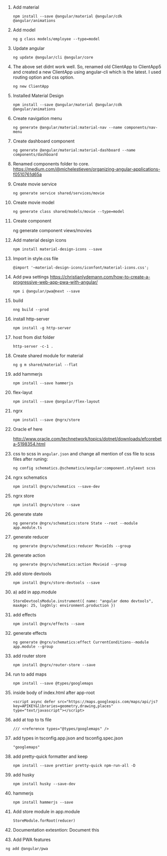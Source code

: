 1. Add material

   `npm install --save @angular/material @angular/cdk @angular/animations`

2. Add model

   `ng g class models/employee --type=model`

3. Update angular

   `ng update @angular/cli @angular/core`

4. The above set didnt work well. So, renamed old ClientApp to ClientApp5 and created a new ClientApp using angular-cli which is the latest. I used routing option and css option.

   `ng new ClientApp`

5. Installed Material Design

   `npm install --save @angular/material @angular/cdk @angular/animations`

6. Create navigation menu

   `ng generate @angular/material:material-nav --name components/nav-menu`

7. Create dashboard component

   `ng generate @angular/material:material-dashboard --name components/dashboard`

8. Renamed components folder to core. https://medium.com/@michelestieven/organizing-angular-applications-f0510761d65a

9. Create movie service

   `ng generate service shared/services/movie`

10. Create movie model

    `ng generate class shared/models/movie --type=model`

11. Create component

    ng generate component views/movies

12. Add material design icons

    `npm install material-design-icons --save`

13. Import in style.css file

    `@import '~material-design-icons/iconfont/material-icons.css';`

14. Add pwa settings https://christianlydemann.com/how-to-create-a-progressive-web-app-pwa-with-angular/

    `npm i @angular/pwa@next --save`

15. build

    `nng build --prod`

16. install http-server

    `npm install -g http-server`

17. host from dist folder

    `http-server -c-1 .`

18. Create shared module for material

    `ng g m shared/material --flat`

19. add hammerjs

    `npm install --save hammerjs`

20. flex-layut

    `npm install --save @angular/flex-layout`

21. ngrx

    `npm install --save @ngrx/store`

22. Oracle ef here

    http://www.oracle.com/technetwork/topics/dotnet/downloads/efcorebeta-5198354.html

23. css to scss in `angular.json` and change all mention of css file to scss files after runing:

    `ng config schematics.@schematics/angular:component.styleext scss`

24. ngrx schematics

    `npm install @ngrx/schematics --save-dev`

25. ngrx store

    `npm install @ngrx/store --save`

26. generate state

    `ng generate @ngrx/schematics:store State --root --module app.module.ts`

27. generate reducer

    `ng generate @ngrx/schematics:reducer MovieIds --group`

28. generate action

    `ng generate @ngrx/schematics:action Movieid --group`

29. add store devtools

    `npm install @ngrx/store-devtools --save`

30. a) add in app.module

    `StoreDevtoolsModule.instrument({ name: "angular demo devtools", maxAge: 25, logOnly: environment.production })`

31. add effects

    `npm install @ngrx/effects --save`

32. generate effects

    `ng generate @ngrx/schematics:effect CurrentConditions--module app.module --group`

33. add router store

    `npm install @ngrx/router-store --save`

34. run to add maps

    `npm install --save @types/googlemaps`

35. inside body of index.html after app-root

    `<script async defer src="https://maps.googleapis.com/maps/api/js?key=APIKEY&libraries=geometry,drawing,places" type="text/javascript"></script>`

36. add at top to ts file

    `/// <reference types="@types/googlemaps" />`

37. add types in tsconfig.app.json and tsconfig.spec.json

    `"googlemaps"`

38. add pretty-quick formatter and keep

    `npm install --save prettier pretty-quick npm-run-all -D`

39. add husky

    `npm install husky --save-dev`

40. hammerjs

    `npm install hammerjs --save`

41. Add store module in app.module

    `StoreModule.forRoot(reducer)`

42. Documentation extesntion: Document this 

43. Add PWA features

   `ng add @angular/pwa`

